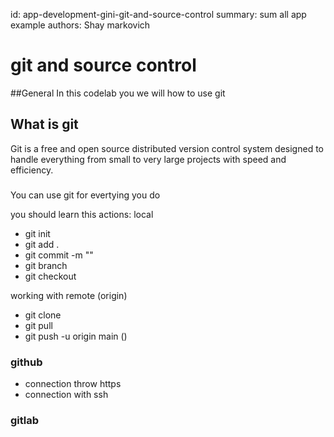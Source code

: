 id: app-development-gini-git-and-source-control
summary: sum all app example
authors: Shay markovich

# git and source control
<!-- ------------------------ -->
##General
In this codelab you we will how to use git

<!-- ------------------------ -->
## What is git
Git is a free and open source distributed version control system designed to handle everything from small to very large projects with speed and efficiency.

###
You can use git for evertying you do

you should learn this actions:
local
- git init
- git add .
- git commit -m ""
- git branch
- git checkout

working with remote (origin)
- git clone
- git pull
- git push -u origin main ()

### github
- connection throw https
- connection with ssh

### gitlab